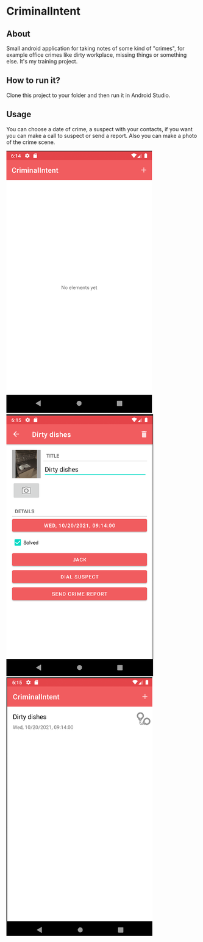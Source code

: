 # CriminalIntent
## About
Small android application for taking notes of some kind of "crimes", 
for example office crimes like dirty workplace, missing things or something else.
It's my training project.
## How to run it?
Clone this project to your folder and then run it in Android Studio.
## Usage
You can choose a date of crime, a suspect with your contacts, if you want you can make a call to suspect or send a report.
Also you can make a photo of the crime scene.

![Screenshots](https://github.com/johnmarsel/CriminalIntent/raw/master/screenshots/screenshot1.png) ![Screenshots](https://github.com/johnmarsel/CriminalIntent/raw/master/screenshots/screenshot2.png) 
![Screenshots](https://github.com/johnmarsel/CriminalIntent/raw/master/screenshots/screenshot3.png) 
